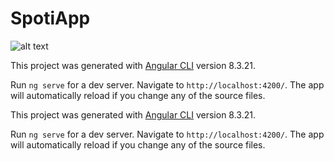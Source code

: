 # SpotiApp

![alt text](https://developer.spotify.com/assets/branding-guidelines/logo@2x.png)

This project was generated with [Angular CLI](https://github.com/angular/angular-cli) version 8.3.21.

Run `ng serve` for a dev server. Navigate to `http://localhost:4200/`. The app will automatically reload if you change any of the source files.

This project was generated with [Angular CLI](https://github.com/angular/angular-cli) version 8.3.21.

Run `ng serve` for a dev server. Navigate to `http://localhost:4200/`. The app will automatically reload if you change any of the source files.

